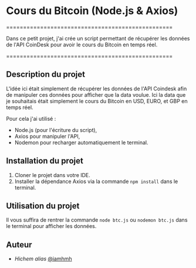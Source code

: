 # Cours du Bitcoin (Node.js & Axios)
=================================================

Dans ce petit projet, j'ai crée un script permettant de récupérer les données de l'API CoinDesk pour avoir le cours du Bitcoin en temps réel.

=================================================

## Description du projet

L'idée ici était simplement de récupérer les données de l'API Coindesk afin de manipuler ces données pour afficher que la data voulue. Ici la data que je souhaitais était simplement le cours du Bitcoin en USD, EURO, et GBP en temps réel.

Pour cela j'ai utilisé :

- Node.js (pour l'écriture du script),
- Axios pour manipuler l'API,
- Nodemon pour recharger automatiquement le terminal.

## Installation du projet

1. Cloner le projet dans votre IDE.
2. Installer la dépendance Axios via la commande `npm install` dans le terminal.

## Utilisation du projet 

Il vous suffira de rentrer la commande `node btc.js` ou `nodemon btc.js` dans le terminal pour afficher les données.

## Auteur

* *Hichem* _alias_ [@iamhmh](https://github.com/iamhmh)
